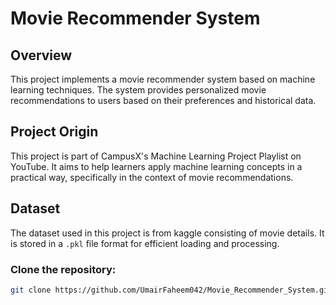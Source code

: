 # Movie Recommender System

## Overview

This project implements a movie recommender system based on machine learning techniques. The system provides personalized movie recommendations to users based on their preferences and historical data.

## Project Origin

This project is part of CampusX's Machine Learning Project Playlist on YouTube. It aims to help learners apply machine learning concepts in a practical way, specifically in the context of movie recommendations.

## Dataset

The dataset used in this project is from kaggle consisting of movie details. It is stored in a `.pkl` file format for efficient loading and processing.

### Clone the repository:
   ```bash
   git clone https://github.com/UmairFaheem042/Movie_Recommender_System.git
